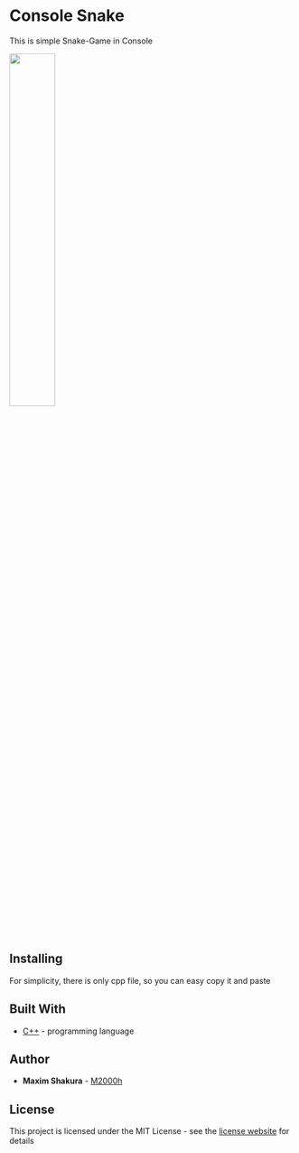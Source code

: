 
# Console Snake

This is simple Snake-Game in Console

<img src="https://pp.userapi.com/c850536/v850536508/d128b/PmlJw-ZLQgo.jpg" width="40%">

## Installing

For simplicity, there is only cpp file, so you can easy copy it and paste

## Built With

* [C++](https://isocpp.org/) - programming language

## Author

* **Maxim Shakura** - [M2000h](https://github.com/M2000h)

## License

This project is licensed under the MIT License - see the [license website](https://opensource.org/licenses/MIT) for details
